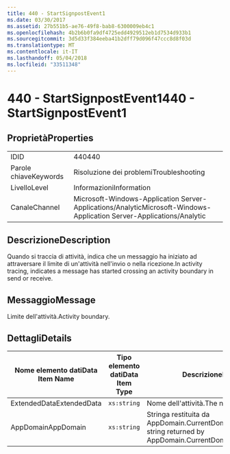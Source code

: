 ```yaml
---
title: 440 - StartSignpostEvent1
ms.date: 03/30/2017
ms.assetid: 27b551b5-ae76-49f8-bab8-6300009eb4c1
ms.openlocfilehash: 4b2b6b0fa9df4725edd4929512eb1d7534d933b1
ms.sourcegitcommit: 3d5d33f384eeba41b2dff79d096f47ccc8d8f03d
ms.translationtype: MT
ms.contentlocale: it-IT
ms.lasthandoff: 05/04/2018
ms.locfileid: "33511348"
---
```

# <a name="440---startsignpostevent1"></a><span data-ttu-id="9119a-102">440 - StartSignpostEvent1</span><span class="sxs-lookup"><span data-stu-id="9119a-102">440 - StartSignpostEvent1</span></span>
## <a name="properties"></a><span data-ttu-id="9119a-103">Proprietà</span><span class="sxs-lookup"><span data-stu-id="9119a-103">Properties</span></span>  
  
|||  
|-|-|  
|<span data-ttu-id="9119a-104">ID</span><span class="sxs-lookup"><span data-stu-id="9119a-104">ID</span></span>|<span data-ttu-id="9119a-105">440</span><span class="sxs-lookup"><span data-stu-id="9119a-105">440</span></span>|  
|<span data-ttu-id="9119a-106">Parole chiave</span><span class="sxs-lookup"><span data-stu-id="9119a-106">Keywords</span></span>|<span data-ttu-id="9119a-107">Risoluzione dei problemi</span><span class="sxs-lookup"><span data-stu-id="9119a-107">Troubleshooting</span></span>|  
|<span data-ttu-id="9119a-108">Livello</span><span class="sxs-lookup"><span data-stu-id="9119a-108">Level</span></span>|<span data-ttu-id="9119a-109">Informazioni</span><span class="sxs-lookup"><span data-stu-id="9119a-109">Information</span></span>|  
|<span data-ttu-id="9119a-110">Canale</span><span class="sxs-lookup"><span data-stu-id="9119a-110">Channel</span></span>|<span data-ttu-id="9119a-111">Microsoft-Windows-Application Server-Applications/Analytic</span><span class="sxs-lookup"><span data-stu-id="9119a-111">Microsoft-Windows-Application Server-Applications/Analytic</span></span>|  
  
## <a name="description"></a><span data-ttu-id="9119a-112">Descrizione</span><span class="sxs-lookup"><span data-stu-id="9119a-112">Description</span></span>  
 <span data-ttu-id="9119a-113">Quando si traccia di attività, indica che un messaggio ha iniziato ad attraversare il limite di un'attività nell'invio o nella ricezione.</span><span class="sxs-lookup"><span data-stu-id="9119a-113">In activity tracing, indicates a message has started crossing an activity boundary in send or receive.</span></span>  
  
## <a name="message"></a><span data-ttu-id="9119a-114">Messaggio</span><span class="sxs-lookup"><span data-stu-id="9119a-114">Message</span></span>  
 <span data-ttu-id="9119a-115">Limite dell'attività.</span><span class="sxs-lookup"><span data-stu-id="9119a-115">Activity boundary.</span></span>  
  
## <a name="details"></a><span data-ttu-id="9119a-116">Dettagli</span><span class="sxs-lookup"><span data-stu-id="9119a-116">Details</span></span>  
  
|<span data-ttu-id="9119a-117">Nome elemento dati</span><span class="sxs-lookup"><span data-stu-id="9119a-117">Data Item Name</span></span>|<span data-ttu-id="9119a-118">Tipo elemento dati</span><span class="sxs-lookup"><span data-stu-id="9119a-118">Data Item Type</span></span>|<span data-ttu-id="9119a-119">Descrizione</span><span class="sxs-lookup"><span data-stu-id="9119a-119">Description</span></span>|  
|--------------------|--------------------|-----------------|  
|<span data-ttu-id="9119a-120">ExtendedData</span><span class="sxs-lookup"><span data-stu-id="9119a-120">ExtendedData</span></span>|`xs:string`|<span data-ttu-id="9119a-121">Nome dell'attività.</span><span class="sxs-lookup"><span data-stu-id="9119a-121">The name of the activity.</span></span>|  
|<span data-ttu-id="9119a-122">AppDomain</span><span class="sxs-lookup"><span data-stu-id="9119a-122">AppDomain</span></span>|`xs:string`|<span data-ttu-id="9119a-123">Stringa restituita da AppDomain.CurrentDomain.FriendlyName.</span><span class="sxs-lookup"><span data-stu-id="9119a-123">The string returned by AppDomain.CurrentDomain.FriendlyName.</span></span>|
